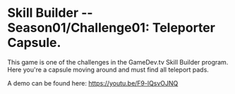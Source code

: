 # Skill Builder -- Season01/Challenge01: Teleporter Capsule.

This game is one of the challenges in the GameDev.tv Skill Builder program. Here you're a capsule moving around and must find all teleport pads.

A demo can be found here: https://youtu.be/F9-lQsvOJNQ
